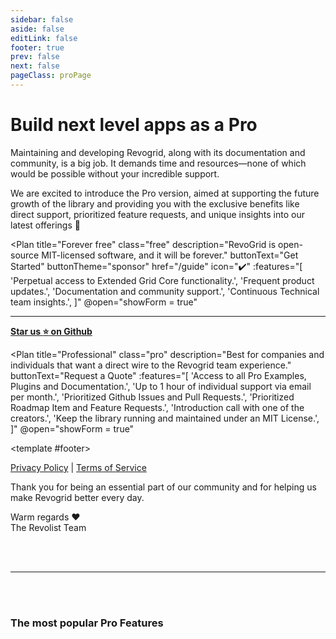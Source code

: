 ```yaml
---
sidebar: false
aside: false
editLink: false
footer: true
prev: false
next: false
pageClass: proPage
---
```


<style lang="scss" src="./pro.styles.scss"></style>

<script lang="ts" setup>
import { ref } from 'vue'
import Plan from './Plan.vue'
import ContactForm from './ContactForm.vue'

import type { DefaultTheme } from 'vitepress/theme'
import VPTeamMembers from 'vitepress/dist/client/theme-default/components/VPTeamMembers.vue'
import { features } from './features'

let showForm = ref(false) // isVisible
</script>

# Build next level apps as a Pro

Maintaining and developing Revogrid, along with its documentation and community, is a big job. It demands time and resources—none of which would be possible without your incredible support.

We are excited to introduce the Pro version, aimed at supporting the future growth of the library and providing you with the exclusive benefits like direct support, prioritized feature requests, and unique insights into our latest offerings 💎

<div class="plans-container">

<Plan
title="Forever free"
class="free"
description="RevoGrid is open-source MIT-licensed software, and it will be forever."
buttonText="Get Started"
buttonTheme="sponsor"
href="/guide"
icon="✔️"
:features="[
'Perpetual access to Extended Grid Core functionality.',
'Frequent product updates.',
'Documentation and community support.',
'Continuous Technical team insights.',
]"
@open="showForm = true"
>
<hr />

[**Star us :star: on Github**](https://github.com/revolist/revogrids)
</Plan>

<Plan
title="Professional"
class="pro"
description="Best for companies and individuals that want a direct wire to the Revogrid team experience."
buttonText="Request a Quote"
:features="[
'Access to all Pro Examples, Plugins and Documentation.',
'Up to 1 hour of individual support via email per month.',
'Prioritized Github Issues and Pull Requests.',
'Prioritized Roadmap Item and Feature Requests.',
'Introduction call with one of the creators.',
'Keep the library running and maintained under an MIT License.',
]"
@open="showForm = true"
>
<template #footer>

[Privacy Policy](./policies/privacy) | [Terms of Service](./policies/terms)

</template>
</Plan>
<ContactForm :isVisible="showForm" @close="showForm = false"/>

</div>

Thank you for being an essential part of our community and for helping us make Revogrid better every day.

Warm regards ❤️
<br/>The Revolist Team

<br/>
<br/>

-----

<br/>
<br/>

### The most popular Pro Features

<VPTeamMembers :members="features" size="small" />

